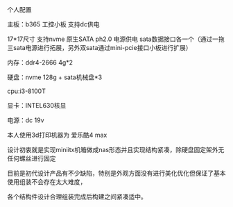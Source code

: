 
个人配置


主板：b365 工控小板 支持dc供电


17*17尺寸 支持nvme 原生SATA ph2.0 电源供电 sata数据接口各一个（通过一拖三sata电源进行拓展，另外双sata通过mini-pcie接口小板进行扩展）


内存：ddr4-2666 4g*2


硬盘：nvme 128g + sata机械盘*3


cpu:i3-8100T


显卡：INTEL630核显


电源：dc 19v


本人使用3d打印机器为 爱乐酷4 max


设计初衷就是实现miniitx机箱做成nas形态并且实现结构紧凑，除硬盘固定架外无任何螺丝进行固定


目前是初代设计产品有不少缺陷，特别是外观方面没有进行美化优化但保证了基本使用组装不会存在太大难度，


各个结构件设计合理组装完成后构建之间紧凑适中。

